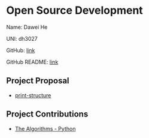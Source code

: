 # Open Source Development

Name: Dawei He

UNI: dh3027

GitHub: [link](https://github.com/DavidHo666)

GitHub README: [link](https://github.com/DavidHo666/DavidHo666/blob/main/README.md)

## Project Proposal

- [print-structure](../projects/python/print-structure.md)

## Project Contributions

- [The Algorithms - Python](../projects/python/TheAlgorithms-Python.md)
